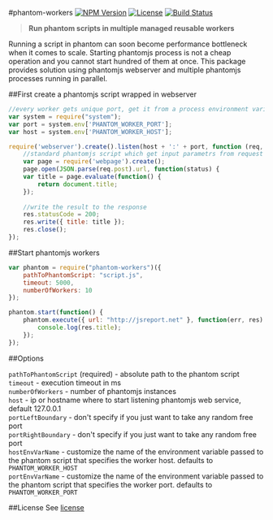 #phantom-workers
[![NPM Version](http://img.shields.io/npm/v/phantom-workers.svg?style=flat-square)](https://npmjs.com/package/phantom-workers)
[![License](http://img.shields.io/npm/l/phantom-workers.svg?style=flat-square)](http://opensource.org/licenses/MIT)
[![Build Status](https://travis-ci.org/pofider/phantom-workers.png?branch=master)](https://travis-ci.org/pofider/phantom-workers)

> **Run phantom scripts in multiple  managed reusable workers**

Running a script in phantom can soon become performance bottleneck when it comes to scale. Starting phantomjs process is not a cheap operation and you cannot start hundred of them at once. This package provides solution using phantomjs webserver and multiple phantomjs processes running in parallel.


##First create a phantomjs script wrapped in webserver

```js
//every worker gets unique port, get it from a process environment variables
var system = require("system");
var port = system.env['PHANTOM_WORKER_PORT'];
var host = system.env['PHANTOM_WORKER_HOST'];

require('webserver').create().listen(host + ':' + port, function (req, res) {
	//standard phantomjs script which get input parametrs from request
	var page = require('webpage').create();
	page.open(JSON.parse(req.post).url, function(status) {
    var title = page.evaluate(function() {
	    return document.title;
	});
	
	//write the result to the response
	res.statusCode = 200;
    res.write({ title: title });
    res.close();
});

```

##Start phantomjs workers
```js
var phantom = require("phantom-workers")({
	pathToPhantomScript: "script.js",
	timeout: 5000,
	numberOfWorkers: 10
});

phantom.start(function() {
	phantom.execute({ url: "http://jsreport.net" }, function(err, res) {
		console.log(res.title);
	});
});
```

##Options

`pathToPhantomScript` (required) - absolute path to the phantom script<br/>
`timeout` - execution timeout in ms<br/>
`numberOfWorkers` - number of phantomjs instances<br/>
`host` - ip or hostname where to start listening phantomjs web service, default 127.0.0.1<br/>
`portLeftBoundary` - don't specify if you just want to take any random free port<br/>
`portRightBoundary` - don't specify if you just want to take any random free port<br/>
`hostEnvVarName` - customize the name of the environment variable passed to the phantom script that specifies the worker host. defaults to `PHANTOM_WORKER_HOST`<br/>
`portEnvVarName` - customize the name of the environment variable passed to the phantom script that specifies the worker port. defaults to `PHANTOM_WORKER_PORT`



##License
See [license](https://github.com/pofider/phantom-workers/blob/master/LICENSE)

